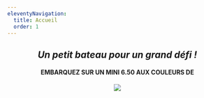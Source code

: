 ```yaml
---
eleventyNavigation:
  title: Accueil
  order: 1
---
```

<h2 style="text-align: center"><em>Un petit bateau pour un grand défi !</em></h2><h4 style="text-align: center">EMBARQUEZ SUR UN MINI 6.50 AUX COULEURS DE</h4><p style="text-align: center"><img src="/images/logo_sos_1.png"></p>